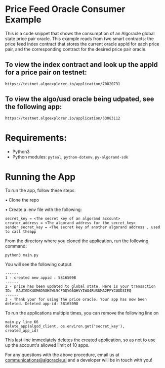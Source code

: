 # Price Feed Oracle Consumer Example

This is a code snippet that shows the consumption of an Algoracle global state price pair oracle.
This example reads from two smart contracts: the price feed index contract that stores the current oracle appId for each price pair, and the corresponding contract for the desired price pair oracle.

## To view the index contract and look up the appId for a price pair on testnet:

    https://testnet.algoexplorer.io/application/70820731

## To view the algo/usd oracle being udpated, see the following app:

    https://testnet.algoexplorer.io/application/53083112

# Requirements:

* Python3
* Python modules: `pyteal`, `python-dotenv`, `py-algorand-sdk`

# Running the App

To run the app, follow these steps:

• Clone the repo

• Create a .env file with the following:

    secret_key = <The secret key of an algorand account>
    creator_address = <The algorand address for the secret_key>
    sender_secret_key = <The secret key of another algorand address , used to call theapp
                         
From the directory where you cloned the application, run the following command:

    python3 main.py
   
You will see the following output:

    ------
    1 - created new appid : 58165098
    ------
    2 - price has been updated to global state. Here is your transaction ID:  EAUIGDX4OM6D5GH2WL5CFDQYG6GHVYIWG4RUSUMA2PFYCUOD3IEQ
    ------
    3 - Thank your for using the price oracle. Your app has now been deleted. Deleted app-id: 58165098

To run the applications multiple times, you can remove the following line on 

    main.py line 66
    delete_app(algod_client, os.environ.get('secret_key'),  created_app_id)
    
This last line immediately deletes the created application, so as not to use up the account's allowed limit of 10 apps.

For any questions with the above procedure, email us at communications@algoracle.ai and a developer will be in touch with you!


